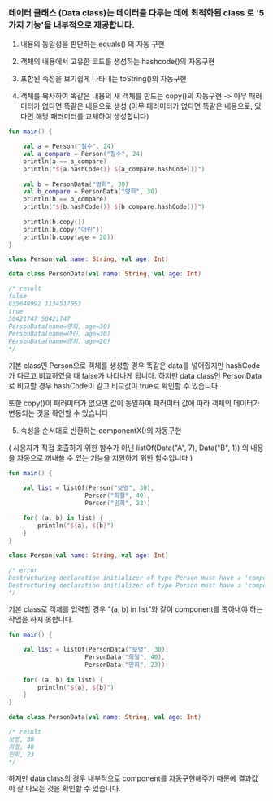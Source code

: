 ### 데이터 클래스 (Data class)는 데이터를 다루는 데에 최적화된 class 로  '5가지 기능'을 내부적으로 제공합니다.
1. 내용의 동일성을 판단하는 equals() 의 자동 구현

2. 객체의 내용에서 고유한 코드를 생성하는 hashcode()의 자동구현

3. 포함된 속성을 보기쉽게 나타내는 toString()의 자동구현

4. 객체를 복사하여 똑같은 내용의 새 객체를 만드는 copy()의 자동구현 -> 아무 패러미터가 없다면 똑같은 내용으로 생성 (아무 패러미터가 없다면 똑같은 내용으로, 있다면  해당 패러미터를 교체하여 생성합니다)

```kotlin
fun main() {

    val a = Person("철수", 24)
    val a_compare = Person("철수", 24)
    println(a == a_compare)
    println("${a.hashCode()} ${a_compare.hashCode()}")
    
    val b = PersonData("영희", 30)
    val b_compare = PersonData("영희", 30)
    println(b == b_compare)
    println("${b.hashCode()} ${b_compare.hashCode()}")
    
    println(b.copy())
    println(b.copy("아린"))
    println(b.copy(age = 20))
}

class Person(val name: String, val age: Int)

data class PersonData(val name: String, val age: Int)

/* result
false
835648992 1134517053
true
50421747 50421747
PersonData(name=영희, age=30)
PersonData(name=아린, age=30)
PersonData(name=영희, age=20)
*/
```

기본 class인 Person으로 객체를 생성할 경우 똑같은 data를 넣어줬지만 hashCode가 다르고 비교하였을 때 false가 나타나게 됩니다. 하지만 data class인 PersonData로 비교할 경우 hashCode이 같고 비교값이 true로 확인할 수 있습니다.



또한 copy()이 패러미터가 없으면 값이 동일하며 패러미터 값에 따라 객체의 데이터가 변동되는 것을 확인할 수 있습니다

5. 속성을 순서대로 반환하는 componentX()의 자동구현

( 사용자가 직접 호출하기 위한 함수가 아닌 listOf(Data("A", 7), Data("B", 1)) 의 내용을 자동으로 꺼내쓸 수 있는 기능을 지원하기 위한 함수입니다 )

```kotlin
fun main() {

	val list = listOf(Person("보영", 30),
                     Person("희철", 40),
                     Person("민희", 23))
    
    for( (a, b) in list) {
        println("${a}, ${b}")
    }
}

class Person(val name: String, val age: Int)

/* error
Destructuring declaration initializer of type Person must have a 'component1()' function
Destructuring declaration initializer of type Person must have a 'component2()' function
*/
```

기본 class로 객체를 입력할 경우 "(a, b) in list"와 같이 component를 뽑아내야 하는 작업을 하지 못합니다.

```kotlin
fun main() {

    val list = listOf(PersonData("보영", 30),
                     PersonData("희철", 40),
                     PersonData("민희", 23))
    
    for( (a, b) in list) {
        println("${a}, ${b}")
    }
}

data class PersonData(val name: String, val age: Int)

/* result
보영, 30
희철, 40
민희, 23
*/
```

하지만 data class의 경우 내부적으로 component를 자동구현해주기 때문에 결과값이 잘 나오는 것을 확인할 수 있습니다.

